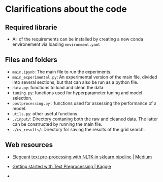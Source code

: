 # Clarifications about the code

## Required librarie

* All of the requirements can be installed by creating a new conda environement via loading `environment.yaml`

## Files and folders

* `main.ipynb`: The main file to run the experiments.
* `main_experimental.py`: An experimental version of the main file, divided into several sections, but that can also be run as a python file.
* `data.py`: functions to load and clean the data
* `tuning.py`: functions used for hyperparameter tuning and model selection.
* `postprocessing.py` : functions used for assessing the performance of a model.
* `utils.py`: other useful functions
* `./input/`: Directory contaning both the raw and cleaned data. The latter can be constructed by running the main file.
* `./cv_results/`: Directory for saving the results of the grid search.

## Web resources

* [Elegeant text pre-processing with NLTK in sklearn pipeline | Medium](https://towardsdatascience.com/elegant-text-pre-processing-with-nltk-in-sklearn-pipeline-d6fe18b91eb8)

* [Getting started with Text Preprocessing | Kaggle](https://www.kaggle.com/code/sudalairajkumar/getting-started-with-text-preprocessing/notebook)

* 

